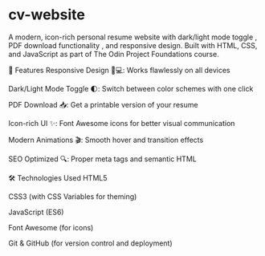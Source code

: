 # cv-website
A modern, icon-rich personal resume website with dark/light mode toggle , PDF download functionality , and responsive design. Built with HTML, CSS, and JavaScript as part of The Odin Project Foundations course.

🌟 Features
Responsive Design 📱💻: Works flawlessly on all devices

Dark/Light Mode Toggle 🌓: Switch between color schemes with one click

PDF Download 📥: Get a printable version of your resume

Icon-rich UI ✨: Font Awesome icons for better visual communication

Modern Animations 🎬: Smooth hover and transition effects

SEO Optimized 🔍: Proper meta tags and semantic HTML

🛠 Technologies Used
HTML5

CSS3 (with CSS Variables for theming)

JavaScript (ES6)

Font Awesome (for icons)

Git & GitHub (for version control and deployment)

